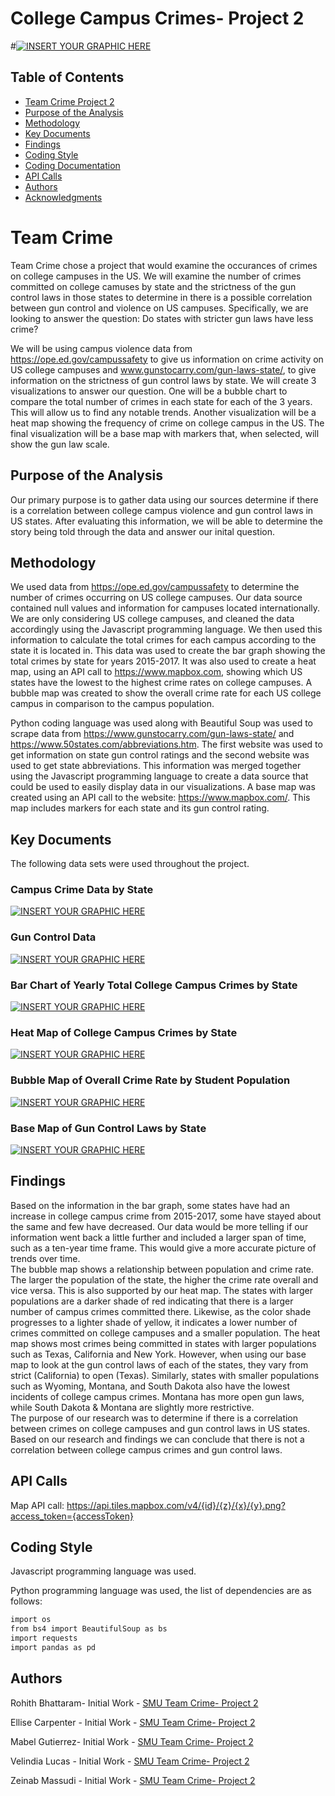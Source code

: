 # College Campus Crimes- Project 2
#[![INSERT YOUR GRAPHIC HERE](https://www.greatschools.org/gk/wp-content/uploads/2012/12/How-can-we-stop-school-violence.jpg)]()


<!-- TABLE OF CONTENTS -->
## Table of Contents

* [Team Crime Project 2](#team-crime-project2)
* [Purpose of the Analysis](#purpose-of-the-analysis)
* [Methodology](#methodology)
* [Key Documents](#key-documents)
* [Findings](#findings)
* [Coding Style](#coding-style)
* [Coding Documentation](#coding-documentation)
* [API Calls](#API-calls)
* [Authors](#authors)
* [Acknowledgments](#acknowledgments)


# Team Crime

Team Crime chose a project that would examine the occurances of crimes on college campuses in the US.  We will examine the number of crimes committed on college camuses by state and the strictness of the gun control laws in those states to determine in there is a possible correlation between gun control and violence on US campuses.  Specifically, we are looking to answer the question: Do states with stricter gun laws have less crime?  

We will be using campus violence data from https://ope.ed.gov/campussafety to give us information on crime activity on US college campuses and www.gunstocarry.com/gun-laws-state/, to give information on the strictness of gun control laws by state. We will create 3 visualizations to answer our question.   One will be a bubble chart to compare the total number of crimes in each state for each of the 3 years.  This will allow us to find any notable trends.  Another visualization will be a heat map showing the frequency of crime on college campus in the US.  The final visualization will be a base map with markers that, when selected, will show the gun law scale.  


## Purpose of the Analysis

Our primary purpose is to gather data using our sources determine if there is a correlation between college campus violence and gun control laws in US states.   After evaluating this information, we will be able to determine the story being told through the data and answer our inital question.


## Methodology

We used data from https://ope.ed.gov/campussafety to determine the number of crimes occurring on US college campuses.  Our data source contained null values and information for campuses located internationally.  We are only considering US college campuses, and cleaned the data accordingly using the Javascript programming language.  We then used this information to calculate the total crimes for each campus according to the state it is located in. This data was used to create the bar graph showing the total crimes by state for years 2015-2017.  It was also used to create a heat map, using an API call to https://www.mapbox.com, showing which US states have the lowest to the highest crime rates on college campuses.  A bubble map was created to show the overall crime rate for each US college campus in comparison to the campus population. 

Python coding language was used along with Beautiful Soup was used to scrape data from https://www.gunstocarry.com/gun-laws-state/ and https://www.50states.com/abbreviations.htm.  The first website was used to get information on state gun control ratings and the second website was used to get state abbreviations.  This information was merged together using the Javascript programming language to create a data source that could be used to easily display data in our visualizations.  A base map was created using an API call to the website: https://www.mapbox.com/.  This map includes markers for each state and its gun control rating.



## Key Documents

The following data sets were used throughout the project.

### Campus Crime Data by State
[![INSERT YOUR GRAPHIC HERE](https://github.com/chele0630/Project2_campusCrime/blob/master/Project2_Updated/static/img/crimeDataSum.png)]()

### Gun Control Data
[![INSERT YOUR GRAPHIC HERE](https://)]()


### Bar Chart of Yearly Total College Campus Crimes by State
[![INSERT YOUR GRAPHIC HERE](https://github.com/chele0630/Project2_campusCrime/blob/master/Project2_Updated/static/img/barGraph.png)]()



### Heat Map of College Campus Crimes by State
[![INSERT YOUR GRAPHIC HERE](https://github.com/chele0630/Project2_campusCrime/blob/master/Project2_Updated/static/img/heatMap.png)]()



### Bubble Map of Overall Crime Rate by Student Population
[![INSERT YOUR GRAPHIC HERE](https://github.com/chele0630/Project2_campusCrime/blob/master/Project2_Updated/static/img/bubbleMap.png)]()



### Base Map of Gun Control Laws by State
[![INSERT YOUR GRAPHIC HERE](https://github.com/chele0630/Project2_campusCrime/blob/master/Project2_Updated/static/img/baseMap.png)]()




## Findings

Based on the information in the bar graph, some states have had an increase in college campus crime from 2015-2017, some have stayed about the same and few have decreased.  Our data would be more telling if our information went back a little further and included a larger span of time, such as a ten-year time frame.  This would give a more accurate picture of trends over time.  
The bubble map shows a relationship between population and crime rate.  The larger the population of the state, the higher the crime rate overall and vice versa.  This is also supported by our heat map.  The states with larger populations are a darker shade of red indicating that there is a larger number of campus crimes committed there.  Likewise, as the color shade progresses to a lighter shade of yellow, it indicates a lower number of crimes committed on college campuses and a smaller population.
The heat map shows most crimes being committed in states with larger populations such as Texas, California and New York.  However, when using our base map to look at the gun control laws of each of the states, they vary from strict (California) to open (Texas).  Similarly, states with smaller populations such as Wyoming, Montana, and South Dakota also have the lowest incidents of college campus crimes.  Montana has more open gun laws, while South Dakota & Montana are slightly more restrictive.  
The purpose of our research was to determine if there is a correlation between crimes on college campuses and gun control laws in US states.  Based on our research and findings we can conclude that there is not a correlation between college campus crimes and gun control laws.


## API Calls

Map API call: https://api.tiles.mapbox.com/v4/{id}/{z}/{x}/{y}.png?access_token={accessToken}


## Coding Style

Javascript programming language was used.

Python programming language was used, the list of dependencies are as follows:

```sh
import os
from bs4 import BeautifulSoup as bs
import requests
import pandas as pd

```


## Authors

Rohith Bhattaram- Initial Work - [SMU Team Crime- Project 2](https://github.com/rohithbhattaram)

Ellise Carpenter - Initial Work - [SMU Team Crime- Project 2](https://github.com/ellisec)

Mabel Gutierrez- Initial Work - [SMU Team Crime- Project 2](https://github.com/mabel912)

Velindia Lucas - Initial Work - [SMU Team Crime- Project 2](https://github.com/chele0630)

Zeinab Massudi - Initial Work - [SMU Team Crime- Project 2](https://github.com/Massudi09)

